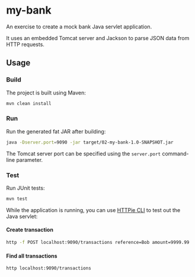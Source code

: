 # my-bank

An exercise to create a mock bank Java servlet application.

It uses an embedded Tomcat server and Jackson to parse JSON data from HTTP requests.

## Usage

### Build

The project is built using Maven:

```bash
mvn clean install
```

### Run

Run the generated fat JAR after building:

```bash
java -Dserver.port=9090 -jar target/02-my-bank-1.0-SNAPSHOT.jar
```

The Tomcat server port can be specified using the `server.port` command-line parameter.

### Test

Run JUnit tests:

```bash
mvn test
```

While the application is running, you can use [HTTPie CLI](https://httpie.io/cli) to test out the Java servlet:

#### Create transaction

```bash
http -f POST localhost:9090/transactions reference=Bob amount=9999.99
```

#### Find all transactions

```bash
http localhost:9090/transactions
```
